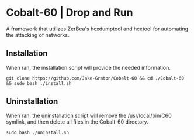 # Cobalt-60 | Drop and Run
A framework that utilizes ZerBea's hcxdumptool and hcxtool for automating the attacking of networks.
## Installation
When ran, the installation script will provide the needed information.
```
git clone https://github.com/Jake-Graton/Cobalt-60 && cd ./Cobalt-60 && sudo bash ./install.sh
```
## Uninstallation
When ran, the uninstallation script will remove the /usr/local/bin/C60 symlink, and then delete all files in the Cobalt-60 directory.
```
sudo bash ./uninstall.sh
```
